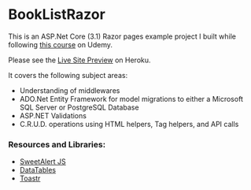 # BookListRazor

This is an ASP.Net Core (3.1) Razor pages example project I built while following [this course](https://www.udemy.com/course/complete-aspnet-core-21-course/) on Udemy.

Please see the [Live Site Preview](https://wmc-booklist-razor.herokuapp.com/BookList) on Heroku.

It covers the following subject areas:

- Understanding of middlewares
- ADO.Net Entity Framework for model migrations to either a Microsoft SQL Server or PostgreSQL Database
- ASP.NET Validations
- C.R.U.D. operations using HTML helpers, Tag helpers, and API calls

### Resources and Libraries:

- [SweetAlert JS](https://sweetalert.js.org/)
- [DataTables](https://datatables.net/)
- [Toastr](https://codeseven.github.io/toastr/)